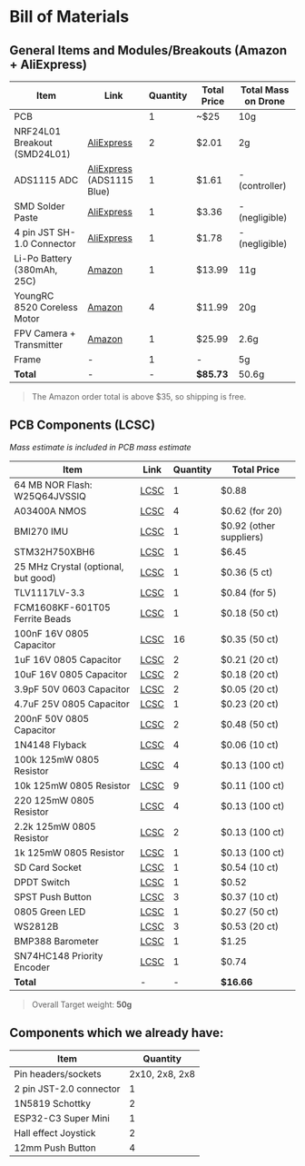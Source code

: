 # Bill of Materials

## General Items and Modules/Breakouts (Amazon + AliExpress)

| Item                          | Link                                                                                             | Quantity | Total Price | Total Mass on Drone |
|-------------------------------|--------------------------------------------------------------------------------------------------|----------|-------------|---------------------|
| PCB                           |                                                                                                  | 1        | ~$25        | 10g                 |
| NRF24L01 Breakout  (SMD24L01) | [AliExpress](https://www.aliexpress.us/item/3256805889378019.html)                               | 2        | $2.01       | 2g                  |
| ADS1115 ADC                   | [AliExpress](https://www.aliexpress.us/item/2251832125341942.html) (ADS1115 Blue)                | 1        | $1.61       | - (controller)      |
| SMD Solder Paste              | [AliExpress](https://www.aliexpress.us/item/3256807158914612.html)                               | 1        | $3.36       | - (negligible)      |
| 4 pin JST SH-1.0 Connector    | [AliExpress](https://www.aliexpress.us/item/3256805841019654.html)                               | 1        | $1.78       | - (negligible)      |
| Li-Po Battery (380mAh, 25C)   | [Amazon](https://www.amazon.com/URGENEX-380mAh-Battery-Charger-Controller/dp/B08DD5MTKM)         | 1        | $13.99      | 11g                 |
| YoungRC 8520 Coreless Motor   | [Amazon](https://www.amazon.com/YoungRC-8520-Coreless-Propeller-Quadcopter/dp/B0BV6P4XYX)        | 4        | $11.99      | 20g                 |
| FPV Camera + Transmitter      | [Amazon](https://www.amazon.com/Wolfwhoop-5-8GHz-Transmitter-Interface-Quadcopter/dp/B073J61SSQ) | 1        | $25.99      | 2.6g                |
| Frame                         | -                                                                                                | 1        | -           | 5g                  |
| **Total**                     | -                                                                                                | -        | **$85.73**  | 50.6g               |

> The Amazon order total is above $35, so shipping is free.

## PCB Components (LCSC)

_Mass estimate is included in PCB mass estimate_

| Item                                | Link                                                                                                                                                          | Quantity | Total Price             |
|-------------------------------------|---------------------------------------------------------------------------------------------------------------------------------------------------------------|----------|-------------------------|
| 64 MB NOR Flash: W25Q64JVSSIQ       | [LCSC](https://www.lcsc.com/product-detail/NOR-FLASH_Winbond-Elec-W25Q64JVSSIQ_C179171.html?s_z=n_W25Q16JV)                                                   | 1        | $0.88                   |
| A03400A NMOS                        | [LCSC](https://lcsc.com/product-detail/MOSFETs_UMW-Youtai-Semiconductor-Co-Ltd-AO3400A_C347475.html)                                                          | 4        | $0.62 (for 20)          |
| BMI270 IMU                          | [LCSC](https://www.lcsc.com/product-detail/Accelerometers_Bosch-Sensortec-BMI270_C2836813.html?s_z=n_BMI270)                                                  | 1        | $0.92 (other suppliers) |
| STM32H750XBH6                       | [LCSC](https://www.lcsc.com/product-detail/Microcontrollers-MCU-MPU-SOC_STMicroelectronics-STM32H750XBH6_C405932.html?s_z=n_STM32H7)                          | 1        | $6.45                   |
| 25 MHz Crystal (optional, but good) | [LCSC](https://lcsc.com/product-detail/Crystals_Shenzhen-SCTF-Elec-SX3B25-000F1010F30_C2901684.html?s_z=n_25%2520MHz)                                         | 1        | $0.36 (5 ct)            |
| TLV1117LV-3.3                       | [LCSC](https://www.lcsc.com/product-detail/Voltage-Regulators-Linear-Low-Drop-Out-LDO-Regulators_Texas-Instruments-TLV1117LV33DCYR_C15578.html?s_z=n_TLV1117) | 1        | $0.84 (for 5)           |
| FCM1608KF-601T05 Ferrite Beads      | [LCSC](https://www.lcsc.com/product-detail/Ferrite-Beads_TAI-TECH-FCM1608KF-601T05_C133937.html?s_z=n_ferrite%2520beads)                                      | 1        | $0.18 (50 ct)           |
| 100nF 16V 0805 Capacitor            | [LCSC](https://www.lcsc.com/product-detail/Multilayer-Ceramic-Capacitors-MLCC-SMD-SMT_Venkel-C0805X7R160-104KNP_C3865954.html?s_z=n_100%2520nF)               | 16       | $0.35 (50 ct)           |
| 1uF 16V 0805 Capacitor              | [LCSC](https://www.lcsc.com/product-detail/Multilayer-Ceramic-Capacitors-MLCC-SMD-SMT_Samsung-Electro-Mechanics-CL21B105KOFNNNE_C24123.html)                  | 2        | $0.21 (20 ct)           |
| 10uF 16V 0805 Capacitor             | [LCSC](https://www.lcsc.com/product-detail/Multilayer-Ceramic-Capacitors-MLCC-SMD-SMT_Samsung-Electro-Mechanics-CL21A106KOQNNNE_C1713.html)                   | 2        | $0.18 (20 ct)           |
| 3.9pF 50V 0603 Capacitor            | [LCSC](https://www.lcsc.com/product-detail/Multilayer-Ceramic-Capacitors-MLCC-SMD-SMT_Walsin-Tech-Corp-MT18N3R9C500CT_C908519.html)                           | 2        | $0.05 (20 ct)           |
| 4.7uF 25V 0805 Capacitor            | [LCSC](https://www.lcsc.com/product-detail/Multilayer-Ceramic-Capacitors-MLCC-SMD-SMT_Samsung-Electro-Mechanics-CL21A475KAQNNNE_C1779.html)                   | 1        | $0.23 (20 ct)           |
| 200nF 50V 0805 Capacitor            | [LCSC](https://www.lcsc.com/product-detail/Multilayer-Ceramic-Capacitors-MLCC-SMD-SMT_CCTC-TCC0805X7R204K500DT_C344170.html)                                  | 2        | $0.48 (50 ct)           |
| 1N4148 Flyback                      | [LCSC](https://lcsc.com/product-detail/Switching-Diodes_MDD-Microdiode-Semiconductor-1N4148WS-E_C41371421.html?s_z=n_1n4148)                                  | 4        | $0.06 (10 ct)           |
| 100k 125mW 0805 Resistor            | [LCSC](https://www.lcsc.com/product-detail/Chip-Resistor-Surface-Mount_FOJAN-FRC0805J104-TS_C2907293.html?s_z=n_100k)                                         | 4        | $0.13 (100 ct)          |
| 10k 125mW 0805 Resistor             | [LCSC](https://www.lcsc.com/product-detail/Chip-Resistor-Surface-Mount_FOJAN-FRC0805J103TS_C2930231.html?s_z=n_100k)                                          | 9        | $0.11 (100 ct)          |
| 220 125mW 0805 Resistor             | [LCSC](https://www.lcsc.com/product-detail/Chip-Resistor-Surface-Mount_FOJAN-FRC0805J221-TS_C2933537.html?s_z=n_100k)                                         | 4        | $0.13 (100 ct)          |
| 2.2k 125mW 0805 Resistor            | [LCSC](https://www.lcsc.com/product-detail/Chip-Resistor-Surface-Mount_FOJAN-FRC0805J222-TS_C2907303.html?s_z=n_100k)                                         | 2        | $0.13 (100 ct)          |
| 1k 125mW 0805 Resistor              | [LCSC](https://lcsc.com/product-detail/Chip-Resistor-Surface-Mount_FOJAN-FRC0805J102-TS_C2907295.html?s_z=n_1k%2520resistor)                                  | 1        | $0.13 (100 ct)          |
| SD Card Socket                      | [LCSC](https://lcsc.com/product-detail/SD-Card-Memory-Card-Connector_HOAUC-HYCW110-TF10-180B_C2962030.html)                                                   | 1        | $0.54 (10 ct)           |
| DPDT Switch                         | [LCSC](https://lcsc.com/product-detail/Slide-Switches_XKB-Connection-SS-3235S-L1_C500055.html?s_z=n_dpdt)                                                     | 1        | $0.52                   |
| SPST Push Button                    | [LCSC](https://lcsc.com/product-detail/Tactile-Switches_SHOU-HAN-TS342A2P-WZ_C557591.html)                                                                    | 3        | $0.37 (10 ct)           |
| 0805 Green LED                      | [LCSC](https://lcsc.com/product-detail/LED-Indication-Discrete_Yongyu-Photoelectric-SZYY0805G1_C19712537.html)                                                | 1        | $0.27 (50 ct)           |
| WS2812B                             | [LCSC](https://lcsc.com/product-detail/RGB-LEDs-Built-in-IC_XINGLIGHT-XL-5050RGBC-WS2812B-S_C22461793.html?s_z=n_ws2812b)                                     | 3        | $0.53 (20 ct)           |
| BMP388 Barometer                    | [LCSC](https://lcsc.com/product-detail/Tactile-Switches_SHOU-HAN-TS342A2P-WZ_C557591.html)                                                                    | 1        | $1.25                   |
| SN74HC148 Priority Encoder          | [LCSC](https://lcsc.com/product-detail/Signal-Switches-Multiplexers-Decoders_lingxingic-SN74HC148DR-LX_C41413103.html)                                        | 1        | $0.74                   |
| **Total**                           | -                                                                                                                                                             | -        | **$16.66**              |

> Overall Target weight: **50g**

## Components which we already have:

| Item                    | Quantity       |
|-------------------------|----------------|
| Pin headers/sockets     | 2x10, 2x8, 2x8 |
| 2 pin JST-2.0 connector | 1              |
| 1N5819 Schottky         | 2              |
| ESP32-C3 Super Mini     | 1              |
| Hall effect Joystick    | 2              |
| 12mm Push Button        | 4              |


<!--
| ESP32-S3-WROOM-1U-N4 | [DigiKey](https://www.digikey.com/en/products/detail/espressif-systems/ESP32-S3-WROOM-1U-N4/16162640) [LCSC](https://www.aliexpress.us/item/3256806096656294.html) | 1 | $3.61 + $4.99 | - |
| BetaFPV 1102 Brushless Motors | [Amazon](https://www.amazon.com/BETAFPV-18000KV-Brushless-Motor-Meteor75/dp/B0834P2LSY) | 4 | $45.99 | 11.2g |
-->
